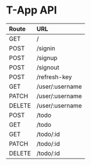 # T-App API

| Route  | URL             |
| :----- | :-------------- |
| GET    | /               |
| POST   | /signin         |
| POST   | /signup         |
| POST   | /signout        |
| POST   | /refresh-key    |
| GET    | /user/:username |
| PATCH  | /user/:username |
| DELETE | /user/:username |
| POST   | /todo           |
| GET    | /todo           |
| GET    | /todo/:id       |
| PATCH  | /todo/:id       |
| DELETE | /todo/:id       |
